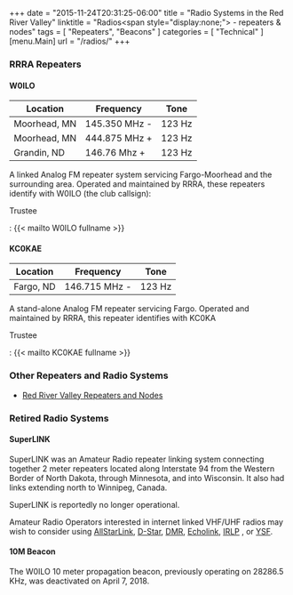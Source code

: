 +++
date = "2015-11-24T20:31:25-06:00"
title = "Radio Systems in the Red River Valley"
linktitle = "Radios<span style=\"display:none;\"> - repeaters & nodes</span>"
tags = [ "Repeaters", "Beacons" ]
categories = [ "Technical" ]
[menu.Main]
url = "/radios/"
+++
### RRRA Repeaters

#### W0ILO

Location     | Frequency     | Tone
-------------|---------------|-----
Moorhead, MN | 145.350 MHz - | 123 Hz
Moorhead, MN | 444.875 MHz + | 123 Hz
Grandin, ND  | 146.76 Mhz +  | 123 Hz

A linked Analog FM repeater system servicing Fargo-Moorhead and the
surrounding area. Operated and maintained by RRRA, these repeaters
identify with W0ILO (the club callsign):

Trustee

: {{< mailto W0ILO fullname >}}

#### KC0KAE

Location  | Frequency     | Tone
----------|---------------|-----
Fargo, ND | 146.715 MHz - | 123 Hz

A stand-alone Analog FM repeater servicing Fargo.
Operated and maintained by RRRA, this repeater
identifies with KC0KA

Trustee

: {{< mailto KC0KAE fullname >}}

### Other Repeaters and Radio Systems

* [Red River Valley Repeaters and Nodes](/radios/list/)

### Retired Radio Systems

#### SuperLINK

SuperLINK was an Amateur Radio repeater linking system connecting together
2 meter repeaters located along Interstate 94 from the Western Border of
North Dakota, through Minnesota, and into Wisconsin. It also had links
extending north to Winnipeg, Canada.

SuperLINK is reportedly no longer operational.

Amateur Radio Operators interested in internet linked VHF/UHF
radios may wish to consider using [AllStarLink], [D-Star], [DMR], [Echolink],
[IRLP] , or [YSF]. 

[AllStarLink]: /radios/list/asl/
[D-Star]: /radios/list/d-star/
[DMR]: /radios/list/dmr/
[Echolink]: /radios/list/echolink/
[IRLP]: /radios/list/irlp/
[YSF]: /radios/list/ysf/

#### 10M Beacon

The W0ILO 10 meter propagation beacon, previously operating on 28286.5
KHz, was deactivated on April 7, 2018.
